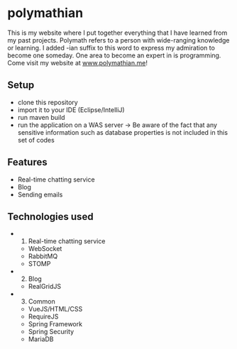 # polymathian
This is my website where I put together everything that I have learned from my past projects. Polymath refers to a person with wide-ranging knowledge or learning. I added -ian suffix to this word to express my admiration to become one someday. One area to become an expert in is programming. Come visit my website at www.polymathian.me!

## Setup
+ clone this repository 
+ import it to your IDE (Eclipse/IntelliJ)
+ run maven build
+ run the application on a WAS server 
-> Be aware of the fact that any sensitive information such as database properties is not included in this set of codes

## Features
+ Real-time chatting service
+ Blog
+ Sending emails

## Technologies used
+ 1. Real-time chatting service
  + WebSocket
  + RabbitMQ
  + STOMP
+ 2. Blog 
  + RealGridJS
+ 3. Common
  + VueJS/HTML/CSS
  + RequireJS
  + Spring Framework
  + Spring Security 
  + MariaDB

